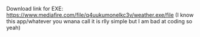 Download link for EXE: https://www.mediafire.com/file/q4uukumonelkc3v/weather.exe/file (I know this app/whatever you wnana call it is rlly simple but I am bad at coding so yeah)
